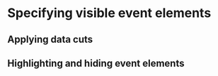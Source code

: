 # Specifying visible event elements

## Applying data cuts

## Highlighting and hiding event elements
